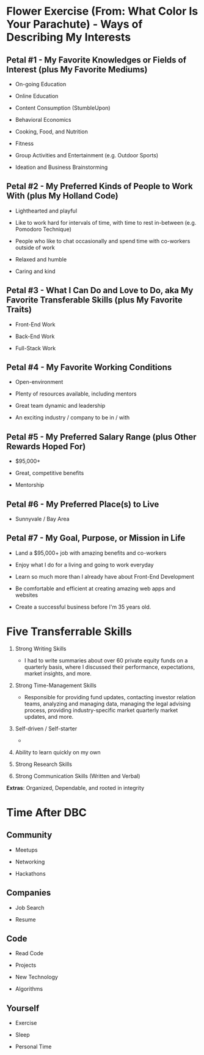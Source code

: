 # Flower Exercise (From: What Color Is Your Parachute) - Ways of Describing My Interests

## Petal #1 - My Favorite Knowledges or Fields of Interest (plus My Favorite Mediums)

- On-going Education

- Online Education

- Content Consumption (StumbleUpon)

- Behavioral Economics

- Cooking, Food, and Nutrition

- Fitness

- Group Activities and Entertainment (e.g. Outdoor Sports)

- Ideation and Business Brainstorming

## Petal #2 - My Preferred Kinds of People to Work With (plus My Holland Code)

- Lighthearted and playful

- Like to work hard for intervals of time, with time to rest in-between (e.g. Pomodoro Technique)

- People who like to chat occasionally and spend time with co-workers outside of work

- Relaxed and humble

- Caring and kind

## Petal #3 - What I Can Do and Love to Do, aka My Favorite Transferable Skills (plus My Favorite Traits)

- Front-End Work

- Back-End Work

- Full-Stack Work

## Petal #4 - My Favorite Working Conditions

- Open-environment

- Plenty of resources available, including mentors

- Great team dynamic and leadership

- An exciting industry / company to be in / with

## Petal #5 - My Preferred Salary Range (plus Other Rewards Hoped For)

- $95,000+

- Great, competitive benefits

- Mentorship

## Petal #6 - My Preferred Place(s) to Live

- Sunnyvale / Bay Area

## Petal #7 - My Goal, Purpose, or Mission in Life

- Land a $95,000+ job with amazing benefits and co-workers

- Enjoy what I do for a living and going to work everyday

- Learn so much more than I already have about Front-End Development

- Be comfortable and efficient at creating amazing web apps and websites

- Create a successful business before I'm 35 years old.

# Five Transferrable Skills

1. Strong Writing Skills

    - I had to write summaries about over 60 private equity funds on a quarterly basis, where I discussed their performance, expectations, market insights, and more.

2. Strong Time-Management Skills

    - Responsible for providing fund updates, contacting investor relation teams, analyzing and managing data, managing the legal advising process, providing industry-specific market quarterly market updates, and more.

3. Self-driven / Self-starter

    -

4. Ability to learn quickly on my own

5. Strong Research Skills

6. Strong Communication Skills (Written and Verbal)

**Extras**: Organized, Dependable, and rooted in integrity

# Time After DBC

## Community

- Meetups

- Networking

- Hackathons

## Companies

- Job Search

- Resume

## Code

- Read Code

- Projects

- New Technology

- Algorithms

## Yourself

- Exercise

- Sleep

- Personal Time